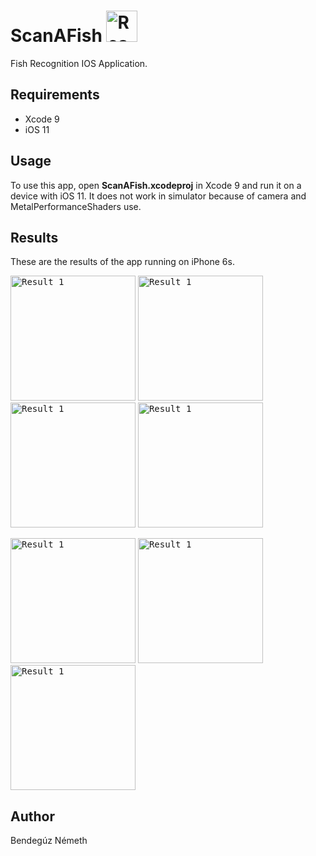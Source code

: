 # ScanAFish <img src="https://github.com/nbendeguz3/ScanAFish/blob/master/Icon.png" alt="Result 1" width="50">
Fish Recognition IOS Application.

## Requirements

- Xcode 9 
- iOS 11

## Usage

To use this app, open **ScanAFish.xcodeproj** in Xcode 9 and run it on a device with iOS 11. It does not work in simulator because of camera and MetalPerformanceShaders use.

## Results

These are the results of the app running on iPhone 6s.

<kbd><img src="https://github.com/nbendeguz3/ScanAFish/blob/master/Sceenshots/IMG_2047.png" alt="Result 1" width="200"></kbd> <kbd><img src="https://github.com/nbendeguz3/ScanAFish/blob/master/Sceenshots/IMG_2049.png" alt="Result 1" width="200"></kbd> <kbd><img src="https://github.com/nbendeguz3/ScanAFish/blob/master/Sceenshots/IMG_2050.png" alt="Result 1" width="200"></kbd> <kbd><img src="https://github.com/nbendeguz3/ScanAFish/blob/master/Sceenshots/IMG_2051.png" alt="Result 1" width="200"></kbd>

<kbd><img src="https://github.com/nbendeguz3/ScanAFish/blob/master/Sceenshots/IMG_2074.png" alt="Result 1" width="200"></kbd> <kbd><img src="https://github.com/nbendeguz3/ScanAFish/blob/master/Sceenshots/IMG_2075.png" alt="Result 1" width="200"></kbd> <kbd><img src="https://github.com/nbendeguz3/ScanAFish/blob/master/Sceenshots/IMG_2076.png" alt="Result 1" width="200"></kbd>

## Author

Bendegúz Németh

